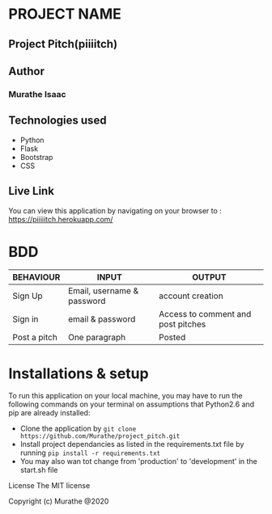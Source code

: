 # PROJECT NAME
## Project Pitch(piiiitch)

## Author
### Murathe Isaac

## Technologies used
* Python
* Flask
* Bootstrap
* CSS

## Live Link
You can view this application by navigating on your browser to : https://piiiiitch.herokuapp.com/

# BDD

BEHAVIOUR | INPUT | OUTPUT
------|---------|-----------
Sign Up | Email, username & password | account creation
Sign in | email & password | Access to comment and post pitches
Post a pitch | One paragraph | Posted



# Installations & setup
To run this application on your local machine, you may have to run the following commands on your terminal on assumptions that Python2.6 and pip are already installed:
- Clone the application by `git clone https://github.com/Murathe/project_pitch.git `
- Install project dependancies as listed in the requirements.txt file by running `pip install -r requirements.txt`
- You may also wan tot change from 'production' to 'development' in the start.sh file


License The MIT license

Copyright (c) Murathe @2020
